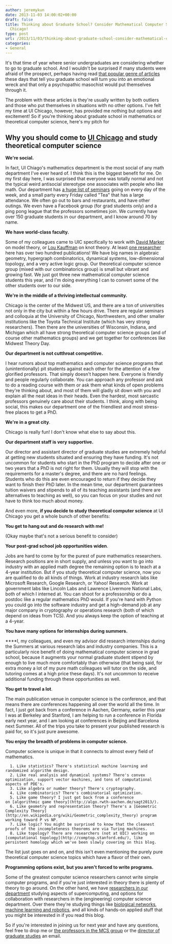```yaml
---
author: jeremykun
date: 2013-11-03 14:00:02+00:00
draft: false
title: Thinking about Graduate School? Consider Mathematical Computer Science at UI
  Chicago!
type: post
url: /2013/11/03/thinking-about-graduate-school-consider-mathematical-computer-science-at-ui-chicago/
categories:
- General
---
```


It's that time of year where senior undergraduates are considering whether to go to graduate school. And I wouldn't be surprised if many students were afraid of the prospect, perhaps having read [that popular genre of articles](http://www.slate.com/articles/life/culturebox/2013/04/there_are_no_academic_jobs_and_getting_a_ph_d_will_make_you_into_a_horrible.html) these days that tell you graduate school will turn you into an emotional wreck and that only a psychopathic masochist would put themselves through it.

The problem with these articles is they're usually written by both outliers and those who put themselves in situations with no other options. I've felt my time at UI Chicago, however, has provided me nothing but options and excitement! So if you're thinking about graduate school in mathematics or theoretical computer science, here's my pitch for


## Why you should come to [UI Chicago](http://www.math.uic.edu/) and study theoretical computer science




****We're social.****


In fact, UI Chiago's mathematics department is the most social of any math department I've ever heard of. I think this is the biggest benefit for me. On my first day here, I was surprised that everyone was totally normal and not the typical weird antisocial stereotype one associates with people who like math. Our department has [a huge list of seminars](http://www.math.uic.edu/seminars/) going on every day of the week, and a small party every Friday called "Tea" that has a large attendance. We often go out to bars and restaurants, and have other outings. We even have a Facebook group (for grad students only) and a ping pong league that the professors sometimes join. We currently have over 150 graduate students in our department, and I know around 70 by name.


**We have world-class faculty.**


Some of my colleagues came to UIC specifically to work with [David Marker](http://homepages.math.uic.edu/~marker/) on model theory, or [Lou Kauffman](http://homepages.math.uic.edu/~kauffman/) on knot theory. At least [one researcher](http://homepages.math.uic.edu/~friedlan/) here has over two hundred publications! We have big names in algebraic geometry, hypergraph combinatorics, dynamical systems, low-dimensional topology, and a very active logic group. Our theoretical computer science group (mixed with our combinatorics group) is small but vibrant and growing fast. We just got three new mathematical computer science students this year, and I'm doing everything I can to convert some of the other students over to our side.


****We're in the middle of a thriving intellectual community.****


Chicago is the center of the Midwest US, and there are a ton of universities not only in the city but within a few hours drive. There are regular seminars and colloquia at the University of Chicago, Northwestern, and other smaller institutions like the Toyota Technical Institute (which has very strong researchers). Then there are the universities of Wisconsin, Indiana, and Michigan which all have strong theoretical computer science groups (and of course other mathematics groups) and we get together for conferences like Midwest Theory Day.


****Our department is not cutthroat competitive.****


I hear rumors about top mathematics and computer science programs that (unintentionally) pit students against each other for the attention of a few glorified professors. That simply doesn't happen here. Everyone is friendly and people regularly collaborate. You can approach any professor and ask to do a reading course with them or ask them what kinds of open problems they're thinking about, and most of them will gladly sit down with you and explain all the neat ideas in their heads. Even the hardest, most sarcastic professors genuinely care about their students. I think, along with being social, this makes our department one of the friendliest and most stress-free places to get a PhD.


**We're in a great city**.


Chicago is really fun! I don't know what else to say about this.


****Our department staff is very supportive.****


Our director and assistant director of graduate studies are extremely helpful at getting new students situated and ensuring they have funding. It's not uncommon for students who start in the PhD program to decide after one or two years that a PhD is not right for them. Usually they will stop with the requirements for a master's degree, and there are no hard feelings. Students who do this are even encouraged to return if they decide they want to finish their PhD later. In the mean time, our department guarantees tuition waivers and stipends to all of its teaching assistants (and there are alternatives to teaching as well), so you can focus on your studies and not have to think too much about money.

And even more, **if you decide to study theoretical computer science** at UI Chicago you get a whole bunch of other benefits:


****You get to hang out and do research with me!****


(Okay maybe that's not a serious benefit to consider)


**Your post-grad school job opportunities widen**.




Jobs are hard to come by for the purest of pure mathematics researchers. Research positions are in short supply, and unless you want to go into industry with an applied math degree the remaining option is to teach at a 4-year institution. But if you study theoretical computer science, now you are qualified to do all kinds of things. Work at industry research labs like Microsoft Research, Google Research, or Yahoo! Research. Work at government labs like Lincoln Labs and Lawrence Livermore National Labs, both of which I interned at. You can shoot for a professorship or do a postdoc like a regular mathematics PhD would. If you're hand with Python you could go into the software industry and get a high-demand job at any major company in cryptography or operations research (both of which depend on ideas from TCS). And you always keep the option of teaching at a 4-year.




**You have many options for internships during summers.**


****I, my colleagues, and even my advisor did research internships during the Summers at various research labs and industry companies. This is a particularly nice benefit of doing mathematical computer science in grad school, because it augments your normal graduate student stipend by enough to live much more comfortably than otherwise (that being said, for extra money a lot of my pure math colleagues will tutor on the side, and tutoring comes at a high price these days). It's not uncommon to receive additional funding through these opportunities as well.


**You get to travel a lot**.


The main publication venue in computer science is the conference, and that means there are conferences happening all over the world all the time. In fact, I just got back from a conference in Aachen, Germany, earlier this year I was at Berkeley and Stanford, I am helping to run a conference in Florida early next year, and I am looking at conferences in Beijing and Barcelona next Summer. All of the trips you take to present your published research is paid for, so it's just pure awesome.


****You enjoy the breadth of problems in computer science.****


Computer science is unique in that it connects to almost every field of mathematics.



	  1. Like statistics? There's statistical machine learning and randomized algorithm design.
	  2. Like real analysis and dynamical systems? There's convex optimization, support vector machines, and tons of computational aspects of PDE's.
	  3. Like algebra or number theory? There's cryptography.
	  4. Like combinatorics? There's combinatorial optimization.
	  5. Like game theory? I just got back from a conference on [algorithmic game theory](http://algo.rwth-aachen.de/sagt2013/).
	  6. Like geometry and representation theory? There's a [Geometric Complexity Theory](http://en.wikipedia.org/wiki/Geometric_complexity_theory) program working toward P vs NP.
	  7. Like logic? You might be surprised to know that the cleanest proofs of the incompleteness theorems are via Turing machines.
	  8. Like topology? There are researchers (not at UIC) working on [computational topology](http://comptop.stanford.edu/), like persistent homology which we've been slowly covering on this blog.

The list just goes on and on, and this isn't even mentioning the purely pure theoretical computer science topics which have a flavor of their own.


**Programming options exist, but you aren't forced to write programs.**


Some of the greatest computer science researchers cannot write simple computer programs, and if you're just interested in theory there is plenty of theory to go around. On the other hand, we have [researchers in our department](http://homepages.math.uic.edu/~jan/) studying aspects of supercomputing, and options for collaboration with researchers in the (engineering) computer science department. Over there they're studying things like [biological networks](http://compbio.cs.uic.edu/~tanya/), [machine learning and robotics](http://www.cs.uic.edu/Ziebart), and all kinds of hands-on applied stuff that you might be interested in if you read this blog.

So if you're interested in joining us for next year and have any questions, feel free to drop me or [the professors in the MCS group](http://homepages.math.uic.edu/~mcs/#present_faculty) or the [director of graduate studies](http://www.math.uic.edu/administration/) an email.
